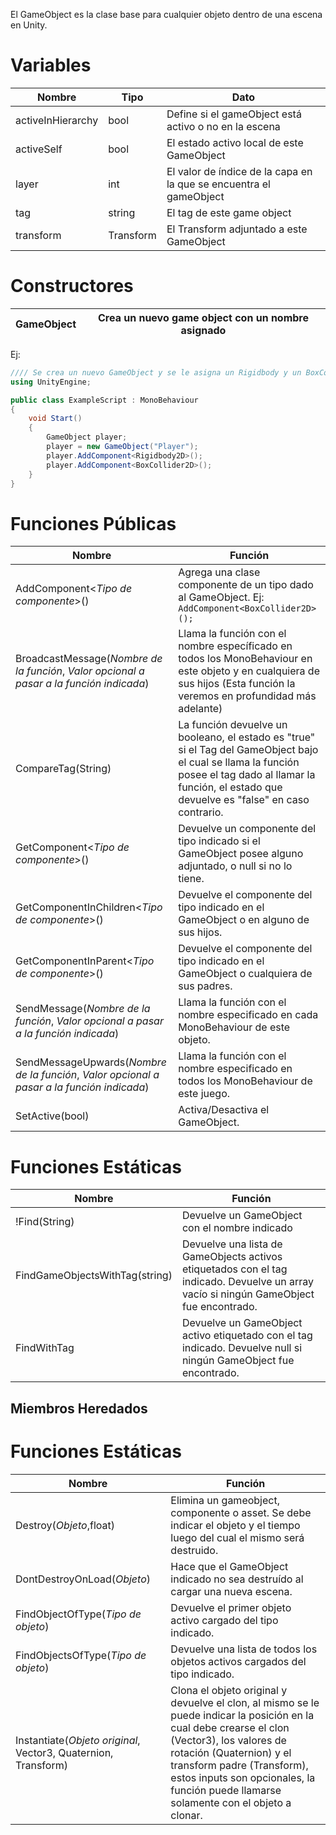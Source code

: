El GameObject es la clase base para cualquier objeto dentro de una escena en Unity.

# Variables

Nombre | Tipo | Dato
------------|------------|------------
activeInHierarchy | bool | Define si el gameObject está activo o no en la escena
activeSelf | bool | El estado activo local de este GameObject
layer | int | El valor de índice de la capa en la que se encuentra el gameObject
tag	| string | El tag de este game object
transform | Transform |	El Transform adjuntado a este GameObject

# Constructores
GameObject | Crea un nuevo game object con un nombre asignado
-----------|-----------
Ej:
```C#
//// Se crea un nuevo GameObject y se le asigna un Rigidbody y un BoxCollider (ver más adelante AddComponent)
using UnityEngine;

public class ExampleScript : MonoBehaviour
{
    void Start()
    {
        GameObject player;
        player = new GameObject("Player");
        player.AddComponent<Rigidbody2D>();
        player.AddComponent<BoxCollider2D>();
    }
}
```

# Funciones Públicas
Nombre | Función
-----------|-----------
AddComponent<*Tipo de componente*>() | Agrega una clase componente de un tipo dado al GameObject. Ej: ```AddComponent<BoxCollider2D>();```
BroadcastMessage(*Nombre de la función*, *Valor opcional a pasar a la función indicada*) | Llama la función con el nombre específicado en todos los MonoBehaviour en este objeto y en cualquiera de sus hijos (Esta función la veremos en profundidad más adelante)
CompareTag(String) | La función devuelve un booleano, el estado es "true" si el Tag del GameObject bajo el cual se llama la función posee el tag dado al llamar la función, el estado que devuelve es "false" en caso contrario.
GetComponent<*Tipo de componente*>() | Devuelve un componente del tipo indicado si el GameObject posee alguno adjuntado, o null si no lo tiene.
GetComponentInChildren<*Tipo de componente*>() | Devuelve el componente del tipo indicado en el GameObject o en alguno de sus hijos.
GetComponentInParent<*Tipo de componente*>() | Devuelve el componente del tipo indicado en el GameObject o cualquiera de sus padres.
SendMessage(*Nombre de la función*, *Valor opcional a pasar a la función indicada*) | Llama la función con el nombre especificado en cada MonoBehaviour de este objeto.
SendMessageUpwards(*Nombre de la función*, *Valor opcional a pasar a la función indicada*) | Llama la función con el nombre especificado en todos los MonoBehaviour de este juego.
SetActive(bool) | Activa/Desactiva el GameObject.

# Funciones Estáticas
Nombre | Función
-----------|-----------
!Find(String) | Devuelve un GameObject con el nombre indicado
FindGameObjectsWithTag(string) | Devuelve una lista de GameObjects activos etiquetados con el tag indicado. Devuelve un array vacío si ningún GameObject fue encontrado.
FindWithTag | Devuelve un GameObject activo etiquetado con el tag indicado. Devuelve null si ningún GameObject fue encontrado.



## Miembros Heredados

# Funciones Estáticas
Nombre | Función
-----------|-----------
Destroy(*Objeto*,float) | Elimina un gameobject, componente o asset. Se debe indicar el objeto y el tiempo luego del cual el mismo será destruido.
DontDestroyOnLoad(*Objeto*) | Hace que el GameObject indicado no sea destruído al cargar una nueva escena.
FindObjectOfType(*Tipo de objeto*) | Devuelve el primer objeto activo cargado del tipo indicado.
FindObjectsOfType(*Tipo de objeto*) | Devuelve una lista de todos los objetos activos cargados del tipo indicado.
Instantiate(*Objeto original*, Vector3, Quaternion, Transform) | Clona el objeto original y devuelve el clon, al mismo se le puede indicar la posición en la cual debe crearse el clon (Vector3), los valores de rotación (Quaternion) y el transform padre (Transform), estos inputs son opcionales, la función puede llamarse solamente con el objeto a clonar.

